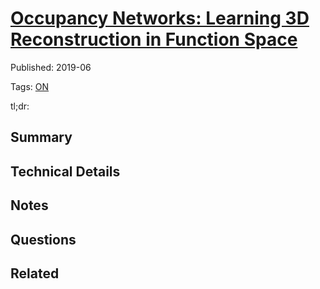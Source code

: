 



# [Occupancy Networks: Learning 3D Reconstruction in Function Space](https://www.cvlibs.net/publications/Mescheder2019CVPR.pdf)


Published: 2019-06

Tags: [ON](../tags/on.md)

tl;dr:
## Summary

## Technical Details

## Notes

## Questions

## Related
